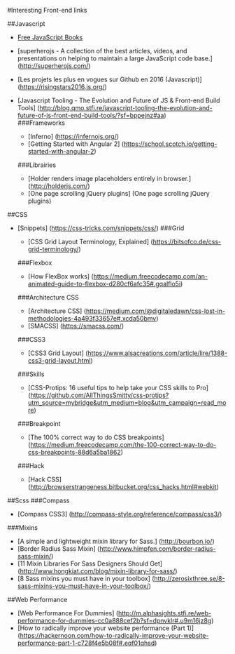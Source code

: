 #Interesting Front-end links

##Javascript
- [Free JavaScript Books](https://medium.com/web-development-zone/free-javascript-books-8383ff79576a#.4iqn72x2r)
- [superherojs -  A collection of the best articles, videos, and presentations on helping to maintain a large JavaScript code base.] (http://superherojs.com/)
- [Les projets les plus en vogues sur Github en 2016 (Javascript)] (https://risingstars2016.js.org/)
- [Javascript Tooling - The Evolution and Future of JS & Front-end Build Tools] (http://blog.qmo.stfi.re/javascript-tooling-the-evolution-and-future-of-js-front-end-build-tools/?sf=bppejnz#aa)	
	###Frameworks
	- [Inferno] (https://infernojs.org/)
	- [Getting Started with Angular 2] (https://school.scotch.io/getting-started-with-angular-2)

	###Librairies
	- [Holder renders image placeholders entirely in browser.] (http://holderjs.com/)
	- [One page scrolling jQuery plugins] (One page scrolling jQuery plugins)

##CSS
- [Snippets] (https://css-tricks.com/snippets/css/)
	###Grid
	- [CSS Grid Layout Terminology, Explained] (https://bitsofco.de/css-grid-terminology/)
	
	###Flexbox
	- [How FlexBox works] (https://medium.freecodecamp.com/an-animated-guide-to-flexbox-d280cf6afc35#.gqalflo5i)
	
	###Architecture CSS
	- [Architecture CSS] (https://medium.com/@digitaledawn/css-lost-in-methodologies-4a493f33657e#.xcda50bmv)
	- [SMACSS] (https://smacss.com/)

	###CSS3
	- [CSS3 Grid Layout] (https://www.alsacreations.com/article/lire/1388-css3-grid-layout.html)
	
	###Skills
	- [CSS-Protips: 16 useful tips to help take your CSS skills to Pro] (https://github.com/AllThingsSmitty/css-protips?utm_source=mybridge&utm_medium=blog&utm_campaign=read_more)
	
	###Breakpoint
	- [The 100% correct way to do CSS breakpoints] (https://medium.freecodecamp.com/the-100-correct-way-to-do-css-breakpoints-88d6a5ba1862)
	
	###Hack
	- [Hack CSS] (http://browserstrangeness.bitbucket.org/css_hacks.html#webkit)

##Scss
###Compass
- [Compass CSS3] (http://compass-style.org/reference/compass/css3/)

###Mixins
- [A simple and lightweight mixin library for Sass.] (http://bourbon.io/)
- [Border Radius Sass Mixin] (http://www.himpfen.com/border-radius-sass-mixin/)
- [11 Mixin Libraries For Sass Designers Should Get] (http://www.hongkiat.com/blog/mixin-library-for-sass/)
- [8 Sass mixins you must have in your toolbox] (http://zerosixthree.se/8-sass-mixins-you-must-have-in-your-toolbox/)

##Web Performance
- [Web Performance For Dummies] (http://m.alphasights.stfi.re/web-performance-for-dummies-cc0a888cef2b?sf=dpnvklr#.u9m16jz8g)
- [How to radically improve your website performance (Part 1)] (https://hackernoon.com/how-to-radically-improve-your-website-performance-part-1-c728f4e5b08f#.eqf01qhsd)